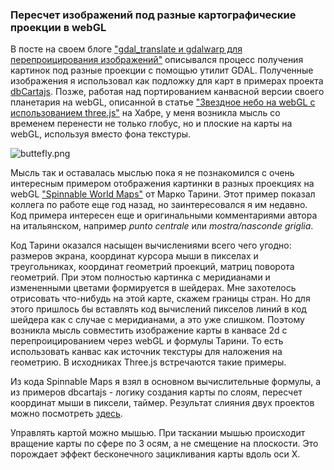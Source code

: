 <!--2015-05-19 19:42:54-->
### Пересчет изображений под разные картографические проекции в webGL
В посте на своем блоге ["gdal_translate и gdalwarp для перепроицирования изображений"](http://egaxegax.appspot.com/guestbook/1122002) описывался процесс получения картинок под разные проекции с помощью утилит GDAL. Полученные изображения я использовал как подложку для карт в примерах проекта [dbCartajs](http://github.com/egaxegax/dbCartajs). Позже, работая над портированием канвасной версии своего планетария на webGL, описанной в статье ["Звездное небо на webGL с использованием three.js"](http://egaxegax.appspot.com/guestbook/4662364972515328) на Хабре, у меня возникла мысль со временем перенести не только глобус, но и плоские на карты на webGL, используя вместо фона текстуры.

![buttefly.png](https://img-fotki.yandex.ru/get/4209/136640652.1/0_112d01_d8377bc9_orig.png)

Мысль так и оставалась мыслью пока я не познакомился с очень интересным примером отображения картинки в разных проекциях на webGL ["Spinnable World Maps"](http://vcg.isti.cnr.it/~tarini/spinnableworldmaps/) от Марко Тарини. Этот пример показал коллега по работе еще год назад, но заинтересовался я им недавно. Код примера интересен еще и оригинальными комментариями автора на итальянском, например *punto centrale* или *mostra/nasconde griglia*.

Код Тарини оказался насыщен вычислениями всего чего угодно: размеров экрана, координат курсора мыши в пикселах и треугольниках, координат геометрий проекций, матриц поворота геометрий. При этом полностью картинка с меридианами и измененными цветами формируется в шейдерах. Мне захотелось отрисовать что-нибудь на этой карте, скажем границы стран. Но для этого пришлось бы вставлять код вычислений пикселов линий в код шейдера как с случае с меридианами, а это уже слишком. Поэтому возникла мысль совместить изображение карты в канвасе 2d с перепроицированием через webGL и формулы Тарини. То есть использовать канвас как источник текстуры для наложения на геометрию. В исходниках Three.js встречаются такие примеры.

Из кода Spinnable Maps я взял в основном вычислительные формулы, а из примеров dbcartajs - логику создания карты по слоям, пересчет координат мыши в пиксели, таймер. Результат слияния двух проектов можно посмотреть [здесь](http://dbcartajs.appspot.com/map3d.html).

Управлять картой можно мышью. При таскании мышью происходит вращение карты по сфере по 3 осям, а не смещение на плоскости. Это порождает эффект бесконечного зацикливания карты вдоль оси X.